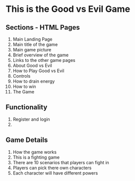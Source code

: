 # This is the Good vs Evil Game

## Sections - HTML Pages
1. Main Landing Page
  1. Main title of the game
  2. Main game picture
  3. Brief overview of the game
  4. Links to the other game pages
2. About Good vs Evil
3. How to Play Good vs Evil
  1. Controls
  2. How to drain energy
  3. How to win
4. The Game

## Functionality
1. Register and login
2. 

## Game Details
1. How the game works
  1. This is a fighting game
  2. There are 10 scenarios that players can fight in
2. Players can pick there own characters
3. Each character will have different powers
